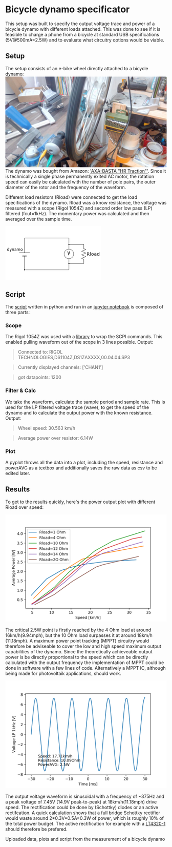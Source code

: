 # Bicycle dynamo specificator

This setup was built to specify the output voltage trace and power of a bicycle dynamo with different loads attached. 
This was done to see if it is feasible to charge a phone from a bicycle at standard USB specifications (5V@500mA=2.5W) and to evaluate what circuitry options would be viable.


## Setup
The setup consists of an e-bike wheel directly attached to a bicycle dynamo:
![Setup](https://github.com/petl/Bicycle_dynamo_specificator/blob/master/setup.jpg)
The dynamo was bought from Amazon: ['AXA-BASTA "HR Traction"'](https://www.amazon.de/gp/product/B001F06TQI/). Since it is technically a single phase permanently exited AC motor, the rotation speed can easily be calculated with the number of pole pairs, the outer diameter of the rotor and the frequency of the waveform. 

Different load resistors (Rload) were connected to get the load specifications of the dynamo. Rload was a know resistance, the voltage was measured with a scope (Rigol 1054Z) and second order low pass (LP) filtered (fcut=1kHz). The momentary power was calculated and then averaged over the sample time. 

![Equivalent measurement schematic](https://github.com/petl/Bicycle_dynamo_specificator/blob/master/Measurement_schematic.png)

## Script

The [script](https://github.com/petl/Bicycle_dynamo_specificator/blob/master/GetDataFromRigol1054Z.ipynb) written in python and run in an [jupyter notebook](https://jupyter.org/) is composed of three parts:

### Scope

The Rigol 1054Z was used with a [library](https://pypi.org/project/ds1054z/) to wrap the SCPI commands. This enabled pulling waveform out of the scope in 3 lines possible. 
Output:
> Connected to:  RIGOL TECHNOLOGIES,DS1104Z,DS1ZAXXXX,00.04.04.SP3

> Currently displayed channels:  ['CHAN1']

> got datapoints: 1200


### Filter & Calc

We take the waveform, calculate the sample period and sample rate. This is used for the LP filtered voltage trace (wave), to get the speed of the dynamo and to calculate the output power with the known resistance. 
Output: 
> Wheel speed: 30.563 km/h

> Average power over resistor: 6.14W

### Plot

A pyplot throws all the data into a plot, including the speed, resistance and powerAVG as a textbox and additionally saves the raw data as csv to be edited later. 



## Results
To get to the results quickly, here's the power output plot with different Rload over speed:

![powerVSSpeed_all_resistances](https://github.com/petl/Bicycle_dynamo_specificator/blob/master/Measurements/powerVSspeed_all_resistances.png)

The critical 2.5W point is firstly reached by the 4 Ohm load at around 16km/h(9.94mph), but the 10 Ohm load surpasses it at around 18km/h (11.18mph). A maximum power point tracking (MPPT) circuitry would therefore be adviseable to cover the low and high speed maximum output capabilities of the dynamo. Since the theoretically achieveable output power is be directly proportional to the speed which can be directly calculated with the output frequency the implementation of MPPT could be done in software with a few lines of code. Alternatively a MPPT IC, although being made for photovoltaik applications, should work. 

![dynamo_18kmh_10Ohm](https://github.com/petl/Bicycle_dynamo_specificator/blob/master/Measurements/Dynamo_18.0kmh_10Ohm.png)

The output voltage waveform is sinusoidal with a frequency of ~375Hz and a peak voltage of 7.45V (14.9V peak-to-peak) at 18km/h(11.18mph) drive speed. The rectification could be done by (Schottky) diodes or an active rectifcation. A quick calculation shows that a full bridge Schottky rectifier would waste around 2\*0.3V\*0.5A=0.3W of power, which is roughly 10% of the total power budget. The active rectification for example with a [LT4320-1](https://www.analog.com/media/en/technical-documentation/data-sheets/4320fb.pdf) should therefore be prefered.   




Uploaded data, plots and script from the measurement of a bicycle dynamo 
